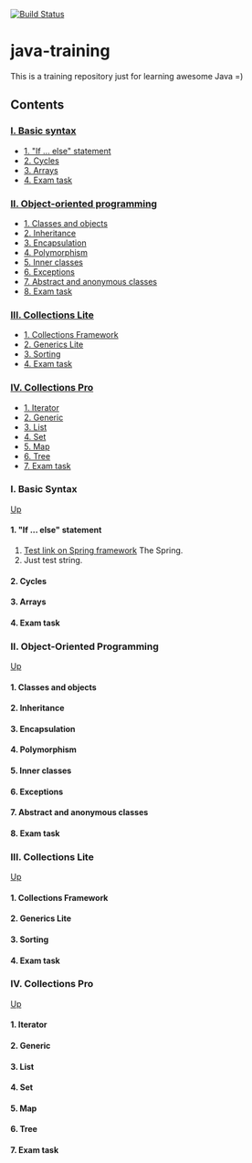 [![Build Status](https://travis-ci.org/ephemeralin/java-training.svg?branch=master)](https://travis-ci.org/ephemeralin/java-training)

# java-training
This is a training repository just for learning awesome Java =)

## Contents

### [I. Basic syntax](#i-basic-syntax-1)
* [1. "If ... else" statement](#1-if--else-statement)
* [2. Cycles](#2-cycles)
* [3. Arrays](#3-arrays)
* [4. Exam task](#4-exam-task)

### [II. Object-oriented programming](ii-object-oriented-programming-1)
* [1. Classes and objects](#1-classes-and-objects)
* [2. Inheritance](#2-inheritance)
* [3. Encapsulation](#3-encapsulation)
* [4. Polymorphism](#4-polymorphism)
* [5. Inner classes](#5-inner-classes)
* [6. Exceptions](#6-exceptions)
* [7. Abstract and anonymous classes](#7-abstract-and-anonymous-classes)
* [8. Exam task](#8-exam-task)

### [III. Collections Lite](iii-collections-lite-1)
* [1. Collections Framework](#1-collections-framework)
* [2. Generics Lite](#2-generics-lite)
* [3. Sorting](#3-sorting)
* [4. Exam task](#4-exam-task-1)

### [IV. Collections Pro](iv-collections-pro-1)
* [1. Iterator](#1-iterator)
* [2. Generic](#2-generic)
* [3. List](#3-list)
* [4. Set](#4-set)
* [5. Map](#5-map)
* [6. Tree](#6-tree)
* [7. Exam task](#7-exam-task)

### I. Basic Syntax
[Up](#java-training)
#### 1. "If ... else" statement
1.  [Test link on Spring framework](https://github.com/spring-projects/spring-framework) The Spring. 
2.  Just test string.
#### 2. Cycles
#### 3. Arrays
#### 4. Exam task

### II. Object-Oriented Programming
[Up](#java-training)
#### 1. Classes and objects
#### 2. Inheritance
#### 3. Encapsulation
#### 4. Polymorphism
#### 5. Inner classes
#### 6. Exceptions
#### 7. Abstract and anonymous classes
#### 8. Exam task

### III. Collections Lite
[Up](#java-training)
#### 1. Collections Framework
#### 2. Generics Lite
#### 3. Sorting
#### 4. Exam task

### IV. Collections Pro
[Up](#java-training)
#### 1. Iterator
#### 2. Generic
#### 3. List
#### 4. Set
#### 5. Map
#### 6. Tree
#### 7. Exam task
